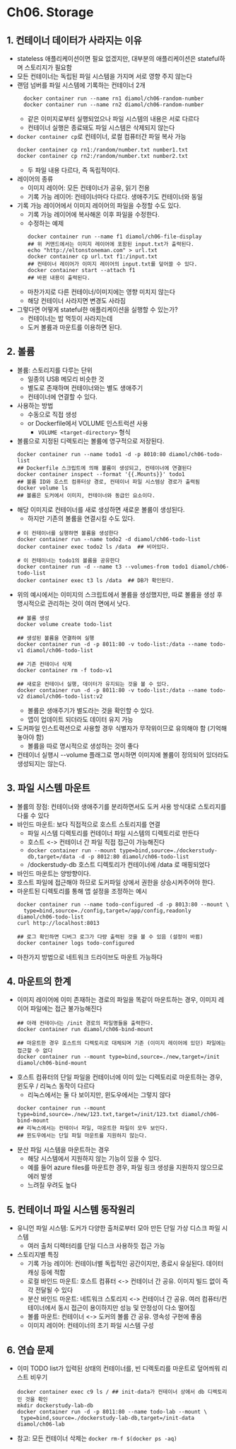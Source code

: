 # Ch06. Storage

## 1. 컨테이너 데이터가 사라지는 이유
* stateless 애플리케이션이면 필요 없겠지만, 대부분의 애플리케이션은 stateful하며 스토리지가 필요함
* 모든 컨테이너는 독립된 파일 시스템을 가지며 서로 영향 주지 않는다
* 랜덤 넘버를 파일 시스템에 기록하는 컨테이너 2개
  ```shell
    docker container run --name rn1 diamol/ch06-random-number
    docker container run --name rn2 diamol/ch06-random-number
  ```
  * 같은 이미지로부터 실행되었으나 파일 시스템의 내용은 서로 다르다
  * 컨테이너 실행은 종료돼도 파일 시스템은 삭제되지 않는다
* `docker container cp`로 컨테이너, 로컬 컴퓨터간 파일 복사 가능
  ```shell
  docker container cp rn1:/random/number.txt number1.txt
  docker container cp rn2:/random/number.txt number2.txt
  ```
  * 두 파일 내용 다르다, 즉 독립적이다.
* 레이어의 종류
  * 이미지 레이어: 모든 컨테이너가 공유, 읽기 전용
  * 기록 가능 레이어: 컨테이너마다 다르다. 생애주기도 컨테이너와 동일
* 기록 가능 레이어에서 이미지 레이어의 파일을 수정할 수도 있다.
  * 기록 가능 레이어에 복사해온 이후 파일을 수정한다.
  * 수정하는 예제
    ```shell
    docker container run --name f1 diamol/ch06-file-display
    ## 위 커맨드에서는 이미지 레이어에 포함된 input.txt가 출력된다.
    echo "http://eltonstoneman.com" > url.txt
    docker container cp url.txt f1:/input.txt
    ## 컨테이너 레이어가 이미지 레이어의 input.txt를 덮어쓸 수 있다.
    docker container start --attach f1
    ## 바뀐 내용이 출력된다.
    ```
  * 마찬가지로 다른 컨테이너/이미지에는 영향 미치지 않는다
  * 해당 컨테이너 사라지면 변경도 사라짐
* 그렇다면 어떻게 stateful한 애플리케이션을 실행할 수 있는가?
  * 컨테이너는 밥 먹듯이 사라지는데
  * 도커 볼륨과 마운트를 이용하면 된다.

## 2. 볼륨
* 볼륨: 스토리지를 다루는 단위
  * 일종의 USB 메모리 비슷한 것
  * 별도로 존재하며 컨테이너와는 별도 생애주기
  * 컨테이너에 연결할 수 있다.
* 사용하는 방법
  * 수동으로 직접 생성
  * or Dockerfile에서 VOLUME 인스트럭션 사용
    * `VOLUME <target-directory>` 형식
* 볼륨으로 지정된 디렉토리는 볼륨에 영구적으로 저장된다.
  ```shell
  docker container run --name todo1 -d -p 8010:80 diamol/ch06-todo-list
  ## Dockerfile 스크립트에 의해 볼륨이 생성되고, 컨테이너에 연결된다
  docker container inspect --format '{{.Mounts}}' todo1
  ## 볼륨 ID와 호스트 컴퓨터상 경로, 컨테이너 파일 시스템상 경로가 출력됨
  docker volume ls
  ## 볼륨은 도커에서 이미지, 컨테이너와 동급인 요소이다.
  ```
* 해당 이미지로 컨테이너를 새로 생성하면 새로운 볼륨이 생성된다.
  * 하지만 기존의 볼륨을 연결시킬 수도 있다.
  ```shell
  # 이 컨테이너를 실행하면 볼륨을 생성한다
  docker container run --name todo2 -d diamol/ch06-todo-list
  docker container exec todo2 ls /data  ## 비어있다.
  
  # 이 컨테이너는 todo1의 볼륨을 공유한다
  docker container run -d --name t3 --volumes-from todo1 diamol/ch06-todo-list
  docker container exec t3 ls /data  ## DB가 확인된다.
  ```
* 위의 예시에서는 이미지의 스크립트에서 볼륨을 생성했지만, 따로 볼륨을 생성 후 명시적으로 관리하는 것이 여러 면에서 낫다.
  ```shell
  ## 볼륨 생성
  docker volume create todo-list
  
  ## 생성된 볼륨을 연결하여 실행
  docker container run -d -p 8011:80 -v todo-list:/data --name todo-v1 diamol/ch06-todo-list
  
  ## 기존 컨테이너 삭제
  docker container rm -f todo-v1
  
  ## 새로운 컨테이너 실행, 데이터가 유지되는 것을 볼 수 있다.
  docker container run -d -p 8011:80 -v todo-list:/data --name todo-v2 diamol/ch06-todo-list:v2
  ```
  * 볼륨은 생애주기가 별도라는 것을 확인할 수 있다.
  * 앱이 업데이트 되더라도 데이터 유지 가능
* 도커파일 인스트럭션으로 사용할 경우 식별자가 무작위이므로 유의해야 함 (기억해놓아야 함)
  * 볼륨을 따로 명시적으로 생성하는 것이 좋다
* 컨테이너 실행시 --volume 플래그로 명시하면 이미지에 볼륨이 정의되어 있더라도 생성되지는 않는다.


## 3. 파일 시스템 마운트
* 볼륨의 장점: 컨테이너와 생애주기를 분리하면서도 도커 사용 방식대로 스토리지를 다룰 수 있다
* 바인드 마운트: 보다 직접적으로 호스트 스토리지를 연결
  * 파일 시스템 디렉토리를 컨테이너 파일 시스템의 디렉토리로 만든다
  * 호스트 <-> 컨테이너 간 파일 직접 접근이 가능해진다
  * `docker container run --mount type=bind,source=./dockerstudy-db,target=/data
    -d -p 8012:80 diamol/ch06-todo-list`
  * /dockerstudy-db 호스트 디렉토리가 컨테이너에 /data 로 매핑되었다
* 바인드 마운트는 양방향이다.
* 호스트 파일에 접근해야 하므로 도커파일 상에서 권한을 상승시켜주어야 한다.
* 마운트된 디렉토리를 통해 앱 설정을 조정하는 예시
  ```shell
  docker container run --name todo-configured -d -p 8013:80 --mount \
    type=bind,source=./config,target=/app/config,readonly diamol/ch06-todo-list
  curl http://localhost:8013
  
  ## 로그 확인하면 디버그 로그가 다량 출력된 것을 볼 수 있음 (설정이 바뀜)
  docker container logs todo-configured
  ```
* 마찬가지 방법으로 네트워크 드라이브도 마운트 가능하다

## 4. 마운트의 한계
* 이미지 레이어에 이미 존재하는 경로의 파일을 똑같이 마운트하는 경우, 이미지 레이어 파일에는 접근 불가능해진다
  ```shell
  ## 아래 컨테이너는 /init 경로의 파일명들을 출력한다.
  docker container run diamol/ch06-bind-mount
  
  ## 마운트한 경우 호스트의 디렉토리로 대체되며 기존 (이미지 레이어에 있던) 파일에는 접근할 수 없다
  docker container run --mount type=bind,source=./new,target=/init diamol/ch06-bind-mount
  ```
* 호스트 컴퓨터의 단일 파일을 컨테이너에 이미 있는 디렉토리로 마운트하는 경우, 윈도우 / 리눅스 동작이 다르다
  * 리눅스에서는 둘 다 보이지만, 윈도우에서는 그렇지 않다
  ```shell
  docker container run --mount type=bind,source=./new/123.txt,target=/init/123.txt diamol/ch06-bind-mount
  ## 리눅스에서는 컨테이너 파일, 마운트한 파일이 모두 보인다.
  ## 윈도우에서는 단일 파일 마운트를 지원하지 않는다.
  ```
* 분산 파일 시스템을 마운트하는 경우 
  * 해당 시스템에서 지원하지 않는 기능이 있을 수 있다.
  * 예를 들어 azure files를 마운트한 경우, 파일 링크 생성을 지원하지 않으므로 에러 발생
  * 느려질 우려도 높다

## 5. 컨테이너 파일 시스템 동작원리
* 유니언 파일 시스템: 도커가 다양한 출처로부터 모아 만든 단일 가상 디스크 파일 시스템
  * 여러 출처 디렉터리를 단일 디스크 사용하듯 접근 가능
* 스토리지별 특징
  * 기록 가능 레이어: 컨테이너별 독립적인 공간이지만, 종료시 유실된다. 데이터 캐싱 등에 적합
  * 로컬 바인드 마운트: 호스트 컴퓨터 <-> 컨테이너 간 공유. 이미지 빌드 없이 즉각 전달될 수 있다
  * 분산 바인드 마운트: 네트워크 스토리지 <-> 컨테이너 간 공유. 여러 컴퓨터/컨테이너에서 동시 접근이 용이하지만 성능 및 안정성이 다소 떨어짐
  * 볼륨 마운트: 컨테이너 <-> 도커의 볼륨 간 공유. 영속성 구현에 좋음
  * 이미지 레이어: 컨테이너의 초기 파일 시스템 구성

## 6. 연습 문제
* 이미 TODO list가 입력된 상태의 컨테이너를, 빈 디렉토리를 마운트로 덮어씌워 리스트 비우기
  ```shell
  docker container exec c9 ls / ## init-data가 컨테이너 상에서 db 디렉토리인 것을 확인
  mkdir dockerstudy-lab-db
  docker container run -d -p 8011:80 --name todo-lab --mount \
   type=bind,source=./dockerstudy-lab-db,target=/init-data diamol/ch06-lab
  ```
* 참고: 모든 컨테이너 삭제는
`docker rm-f $(docker ps -aq)`


